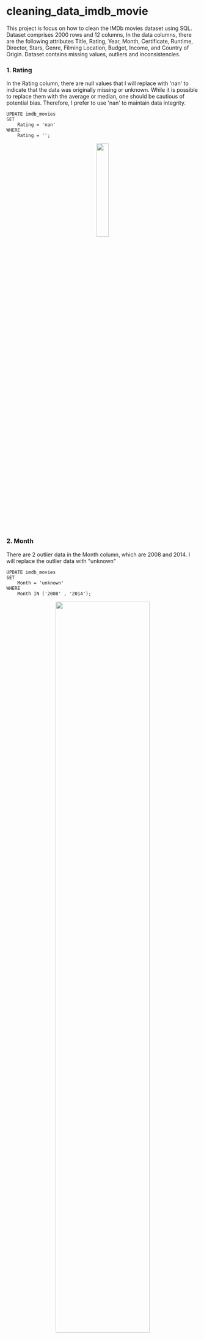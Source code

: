 # cleaning_data_imdb_movie
This project is focus on how to clean the IMDb movies dataset using SQL. Dataset comprises 2000 rows and 12 columns, In the data columns, there are the following attributes Title, Rating, Year, Month, Certificate, Runtime, Director, Stars, Genre, Filming Location, Budget, Income, and Country of Origin. Dataset contains missing values, outliers and inconsistencies.

### 1. Rating 
In the Rating column, there are null values that I will replace with 'nan' to indicate that the data was originally missing or unknown. While it is possible to replace them with the average or median, one should be cautious of potential bias. Therefore, I prefer to use 'nan' to maintain data integrity.

```
UPDATE imdb_movies 
SET 
    Rating = 'nan'
WHERE
    Rating = '';
```
<!--- ![2  Rating4](https://github.com/ulumbagas/cleaning_data_imdb_movie/assets/58242856/28d83327-c3ec-44cf-aaa4-5e685547912f) --->

<p align="center" width="25%">
    <img width="25%" src="https://github.com/ulumbagas/cleaning_data_imdb_movie/assets/58242856/28d83327-c3ec-44cf-aaa4-5e685547912f"> 
</p>
<br/>

### 2.  Month
There are 2 outlier data in the Month column, which are 2008 and 2014. I will replace the outlier data with "unknown"

```
UPDATE imdb_movies 
SET 
    Month = 'unknown'
WHERE
    Month IN ('2008' , '2014');
```

<!--- ![Untitled](https://github.com/ulumbagas/cleaning_data_imdb_movie/assets/58242856/0366de2f-bba2-4ca2-80d1-e1601720cd9d) --->

<p align="center" width="70%">
    <img width="70%" src="https://github.com/ulumbagas/cleaning_data_imdb_movie/assets/58242856/0366de2f-bba2-4ca2-80d1-e1601720cd9d"> 
</p>

### 3. Filming location
Film location column contains inconsistent data and noise, such as "UK" and "United Kingdom", as well as "Official Facebook" which does not indicate a specific location. Next, "Official Facebook" will be replaced with "Unknown", "The Netherland" will be replaced with "Netherlands", and "UK" will be replaced with "United Kingdom".

```
UPDATE imdb_movies
SET
    Filming_location = 
    CASE 
        WHEN Filming_location = 'The Netherlands' THEN 'Netherlands'
        WHEN Filming_location = 'Official Facebook' THEN 'unknown'
        WHEN Filming_location = 'UK' THEN 'United Kingdom'
        ELSE Filming_location
    END;
```

### 4. Budget
In the "budget" column, there are nominal film production costs, but there is also data such as "Unknown" and various currencies like Dollar, Euro, Rupee, and others.
<!--- isi gambar dari ini
select Budget from imdb_movies
where left(Budget,1) != '$' AND Budget != 'Unknown' ; --->

The initial step is to clean unnecessary characters, such as spaces and commas, and replace "Unknown" with 0. I changed "Unknown" to 0 because later I will change the data type to BIGINT.
```
UPDATE imdb_movies 
SET 
    Budget = REPLACE(REPLACE(REPLACE(TRIM(Budget), ',', ''), ' ', ''), 'Unknown', '0');

```
Next, the currency will be converted into dollars using the following code:

```
update imdb_movies set  Budget = 
Case 
when left(Budget,3)= 'CA$' then replace(Budget,'CA$','')
when left(Budget,3)= 'SEK' then replace(Budget,'SEK','')
when left(Budget,3)= 'DKK' then replace(Budget,'DKK','')
when left(Budget,2)= 'A$' then replace(Budget,'A$','')
when left(Budget,3)= 'NOK' then replace(Budget,'NOK','')
when left(Budget,3)= 'CN¥' then replace(Budget,'CN¥','')
when left(Budget,1)= '€' then replace(Budget,'€','')
when left(Budget,1)= '₹' then replace(Budget,'₹','')
when left(Budget,1)= '£' then replace(Budget,'£','')
when left(Budget,1)= '₩' then replace(Budget,'₩','')
when left(Budget,1)= '¥' then replace(Budget,'¥','')
when left(Budget,1)= '$' then replace(Budget,'$','')
else Budget end;
```
